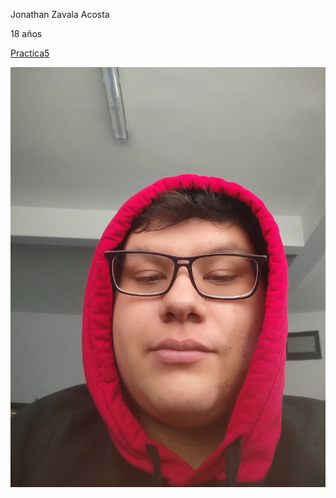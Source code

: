 Jonathan Zavala Acosta

18 años

[Practica5](./practica5.md)

![yo](FOTO/IMG_20230817_103447258.jpg)

